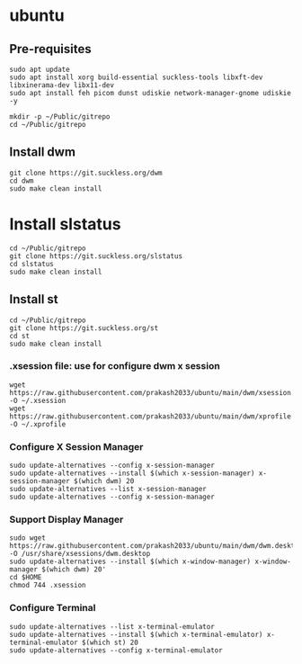 # ubuntu

## Pre-requisites
```
sudo apt update
sudo apt install xorg build-essential suckless-tools libxft-dev libxinerama-dev libx11-dev
sudo apt install feh picom dunst udiskie network-manager-gnome udiskie -y

mkdir -p ~/Public/gitrepo
cd ~/Public/gitrepo
```

## Install dwm
```
git clone https://git.suckless.org/dwm
cd dwm
sudo make clean install
```

# Install slstatus
```
cd ~/Public/gitrepo
git clone https://git.suckless.org/slstatus
cd slstatus
sudo make clean install
```

## Install st
```
cd ~/Public/gitrepo
git clone https://git.suckless.org/st
cd st
sudo make clean install
```
### .xsession file: use for configure dwm x session
```
wget https://raw.githubusercontent.com/prakash2033/ubuntu/main/dwm/xsession.slstatus -O ~/.xsession
wget https://raw.githubusercontent.com/prakash2033/ubuntu/main/dwm/xprofile -O ~/.xprofile
```

### Configure X Session Manager
```
sudo update-alternatives --config x-session-manager
sudo update-alternatives --install $(which x-session-manager) x-session-manager $(which dwm) 20
sudo update-alternatives --list x-session-manager
sudo update-alternatives --config x-session-manager

```

### Support Display Manager
```
sudo wget https://raw.githubusercontent.com/prakash2033/ubuntu/main/dwm/dwm.desktop -O /usr/share/xsessions/dwm.desktop
sudo update-alternatives --install $(which x-window-manager) x-window-manager $(which dwm) 20'
cd $HOME
chmod 744 .xsession
```

### Configure Terminal
```
sudo update-alternatives --list x-terminal-emulator
sudo update-alternatives --install $(which x-terminal-emulator) x-terminal-emulator $(which st) 20 
sudo update-alternatives --config x-terminal-emulator
```
